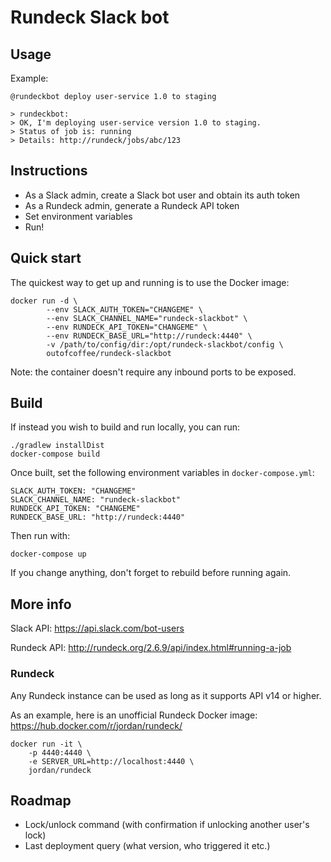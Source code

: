 # Rundeck Slack bot

## Usage

Example:

    @rundeckbot deploy user-service 1.0 to staging
    
    > rundeckbot:
    > OK, I'm deploying user-service version 1.0 to staging.
    > Status of job is: running
    > Details: http://rundeck/jobs/abc/123

## Instructions

* As a Slack admin, create a Slack bot user and obtain its auth token 
* As a Rundeck admin, generate a Rundeck API token
* Set environment variables
* Run!

## Quick start

The quickest way to get up and running is to use the Docker image:

    docker run -d \
            --env SLACK_AUTH_TOKEN="CHANGEME" \
            --env SLACK_CHANNEL_NAME="rundeck-slackbot" \
            --env RUNDECK_API_TOKEN="CHANGEME" \
            --env RUNDECK_BASE_URL="http://rundeck:4440" \
            -v /path/to/config/dir:/opt/rundeck-slackbot/config \
            outofcoffee/rundeck-slackbot

Note: the container doesn't require any inbound ports to be exposed.

## Build

If instead you wish to build and run locally, you can run:

    ./gradlew installDist
    docker-compose build

Once built, set the following environment variables in `docker-compose.yml`:
    
    SLACK_AUTH_TOKEN: "CHANGEME"
    SLACK_CHANNEL_NAME: "rundeck-slackbot"
    RUNDECK_API_TOKEN: "CHANGEME"
    RUNDECK_BASE_URL: "http://rundeck:4440"

Then run with:

    docker-compose up

If you change anything, don't forget to rebuild before running again.

## More info

Slack API: https://api.slack.com/bot-users

Rundeck API: http://rundeck.org/2.6.9/api/index.html#running-a-job

### Rundeck

Any Rundeck instance can be used as long as it supports API v14 or higher.

As an example, here is an unofficial Rundeck Docker image: https://hub.docker.com/r/jordan/rundeck/

    docker run -it \
        -p 4440:4440 \
        -e SERVER_URL=http://localhost:4440 \
        jordan/rundeck

## Roadmap

* Lock/unlock command (with confirmation if unlocking another user's lock)
* Last deployment query (what version, who triggered it etc.)
